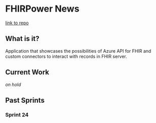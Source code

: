 # FHIRPower News

[link to repo](https://github.com/microsoft/FHIRPower)

## What is it?

Application that showcases the possibilities of Azure API for FHIR and custom connectors to interact with records in FHIR server.

## Current Work

*on hold*

## Past Sprints

### Sprint 24



